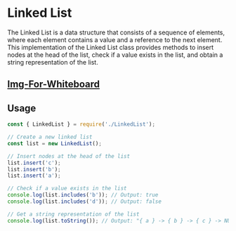 # Linked List

The Linked List is a data structure that consists of a sequence of elements, where each element contains a value and a reference to the next element. This implementation of the Linked List class provides methods to insert nodes at the head of the list, check if a value exists in the list, and obtain a string representation of the list.

## [Img-For-Whiteboard](./class5LinkedList.jpg) 

## Usage

```javascript
const { LinkedList } = require('./LinkedList');

// Create a new linked list
const list = new LinkedList();

// Insert nodes at the head of the list
list.insert('c');
list.insert('b');
list.insert('a');

// Check if a value exists in the list
console.log(list.includes('b')); // Output: true
console.log(list.includes('d')); // Output: false

// Get a string representation of the list
console.log(list.toString()); // Output: "{ a } -> { b } -> { c } -> NULL"
```